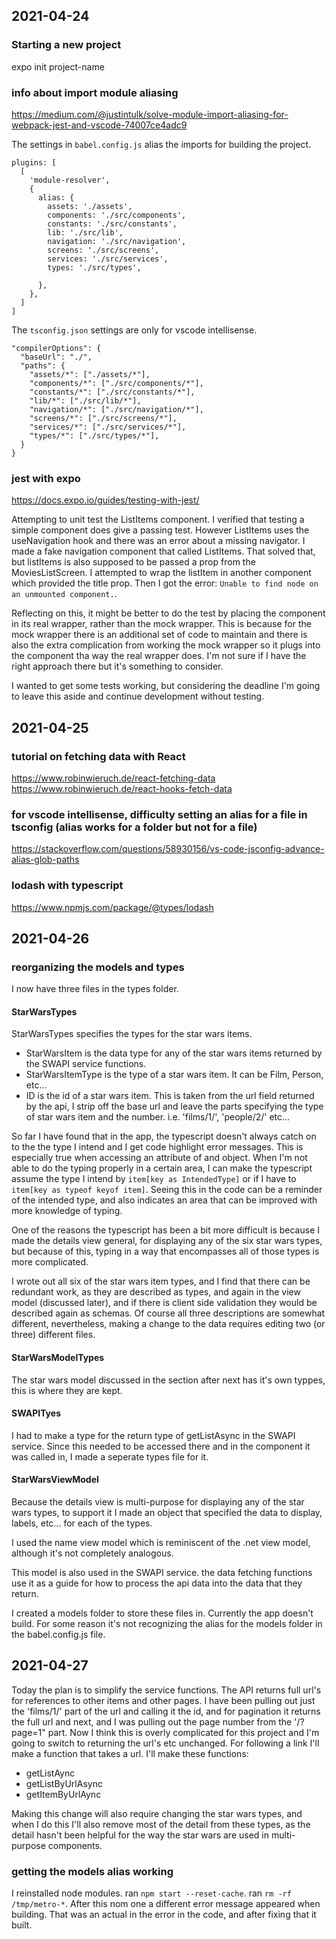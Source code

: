 ## 2021-04-24

### Starting a new project

expo init project-name

### info about import module aliasing

https://medium.com/@justintulk/solve-module-import-aliasing-for-webpack-jest-and-vscode-74007ce4adc9

The settings in `babel.config.js` alias the imports for building the project.  

```
plugins: [
  [
    'module-resolver',
    {
      alias: {
        assets: './assets',
        components: './src/components',
        constants: './src/constants',
        lib: './src/lib',
        navigation: './src/navigation',
        screens: './src/screens',
        services: './src/services',
        types: './src/types',
        
      },
    },
  ]
]
```

The `tsconfig.json` settings are only for vscode intellisense.

```
"compilerOptions": {
  "baseUrl": "./",
  "paths": {
    "assets/*": ["./assets/*"],
    "components/*": ["./src/components/*"],
    "constants/*": ["./src/constants/*"],
    "lib/*": ["./src/lib/*"],
    "navigation/*": ["./src/navigation/*"],
    "screens/*": ["./src/screens/*"],
    "services/*": ["./src/services/*"],
    "types/*": ["./src/types/*"],
  }
}
```

### jest with expo

https://docs.expo.io/guides/testing-with-jest/

Attempting to unit test the ListItems component.  I verified that testing a simple component does give a passing test.  However ListItems uses the useNavigation hook and there was an error about a missing navigator.  I made a fake navigation component that called ListItems.  That solved that, but listItems is also supposed to be passed a prop from the MoviesListScreen.  I attempted to wrap the listItem in another component which provided the title prop.  Then I got the error: `Unable to find node on an unmounted component.`.

Reflecting on this, it might be better to do the test by placing the component in its real wrapper, rather than the mock wrapper.  This is because for the mock wrapper there is an additional set of code to maintain and there is also the extra complication from working the mock wrapper so it plugs into the component tha way the real wrapper does.  I'm not sure if I have the right approach there but it's something to consider.  

I wanted to get some tests working, but considering the deadline I'm going to leave this aside and continue development without testing.

## 2021-04-25

### tutorial on fetching data with React

https://www.robinwieruch.de/react-fetching-data
https://www.robinwieruch.de/react-hooks-fetch-data

### for vscode intellisense, difficulty setting an alias for a file in tsconfig (alias works for a folder but not for a file)

https://stackoverflow.com/questions/58930156/vs-code-jsconfig-advance-alias-glob-paths


### lodash with typescript

https://www.npmjs.com/package/@types/lodash

## 2021-04-26

### reorganizing the models and types

I now have three files in the types folder.

#### StarWarsTypes

StarWarsTypes specifies the types for the star wars items.  
* StarWarsItem is the data type for any of the star wars items returned by the SWAPI service functions.
* StarWarsItemType is the type of a star wars item.  It can be Film, Person, etc...
* ID is the id of a star wars item.  This is taken from the url field returned by the api, I strip off the base url and leave the parts specifying the type of star wars item and the number.  i.e. 'films/1/', 'people/2/' etc...

So far I have found that in the app, the typescript doesn't always catch on to the the type I intend and I get code highlight error messages.  This is especially true when accessing an attribute of and object.  When I'm not able to do the typing properly in a certain area, I can make the typescript assume the type I intend by `item[key as IntendedType]` or if I have to `item[key as typeof keyof item]`.  Seeing this in the code can be a reminder of the intended type, and also indicates an area that can be improved with more knowledge of typing.

One of the reasons the typescript has been a bit more difficult is because I made the details view general, for displaying any of the six star wars types, but because of this, typing in a way that encompasses all of those types is more complicated. 

I wrote out all six of the star wars item types, and I find that there can be redundant work, as they are described as types, and again in the view model (discussed later), and if there is client side validation they would be described again as schemas.  Of course all three descriptions are somewhat different, nevertheless, making a change to the data requires editing two (or three) different files.

#### StarWarsModelTypes

The star wars model discussed in the section after next has it's own typpes, this is where they are kept.

#### SWAPITyes

I had to make a type for the return type of getListAsync in the SWAPI service.  Since this needed to be accessed there and in the component it was called in, I made a seperate types file for it.

#### StarWarsViewModel

Because the details view is multi-purpose for displaying any of the star wars types, to support it I made an object that specified the data to display, labels, etc... for each of the types.

I used the name view model which is reminiscent of the .net view model, although it's not completely analogous.

This model is also used in the SWAPI service.  the data fetching functions use it as a guide for how to process the api data into the data that they return.  

I created a models folder to store these files in.  Currently the app doesn't build. For some reason it's not recognizing the alias for the models folder in the babel.config.js file.

## 2021-04-27

Today the plan is to simplify the service functions.  The API returns full url's for references to other items and other pages.  I have been pulling out just the 'films/1/' part of the url and calling it the id, and for pagination it returns the full url and next, and I was pulling out the page number from the '/?page=1" part.  Now I think this is overly complicated for this project and I'm going to switch to returning the url's etc unchanged.  For following a link I'll make a function that takes a url.  I'll make these functions:

* getListAync
* getListByUrlAsync
* getItemByUrlAync

Making this change will also require changing the star wars types, and when I do this I'll also remove most of the detail from these types, as the detail hasn't been helpful for the way the star wars are used in multi-purpose components.

### getting the models alias working

I reinstalled node modules.  ran `npm start --reset-cache`.  ran `rm -rf /tmp/metro-*`.  After this nom one a different error message appeared when building. That was an actual in the error in the code, and after fixing that it built. 